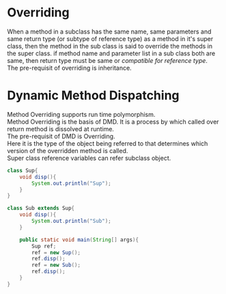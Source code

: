 # Overriding

When a method in a subclass has the same name, same parameters and same return type (or subtype of reference type) as a method in it's super class, then the method in the sub class is said to override the methods in the super class. if method name and parameter list in a sub class both are same, then return type must be same or _compatible for reference type_.  
The pre-requisit of overriding is inheritance.

# Dynamic Method Dispatching

Method Overriding supports run time polymorphism.  
Method Overriding is the basis of DMD. It is a process by which called over return method is dissolved at runtime.  
The pre-requisit of DMD is Overriding.  
Here it is the type of the object being referred to that determines which version of the overridden method is called.  
Super class reference variables can refer subclass object.

```java
class Sup{
    void disp(){
        System.out.println("Sup");
    }
}

class Sub extends Sup{
    void disp(){
        System.out.println("Sub");
    }

    public static void main(String[] args){
        Sup ref;
        ref = new Sup();
        ref.disp();
        ref = new Sub();
        ref.disp();
    }
}
```
